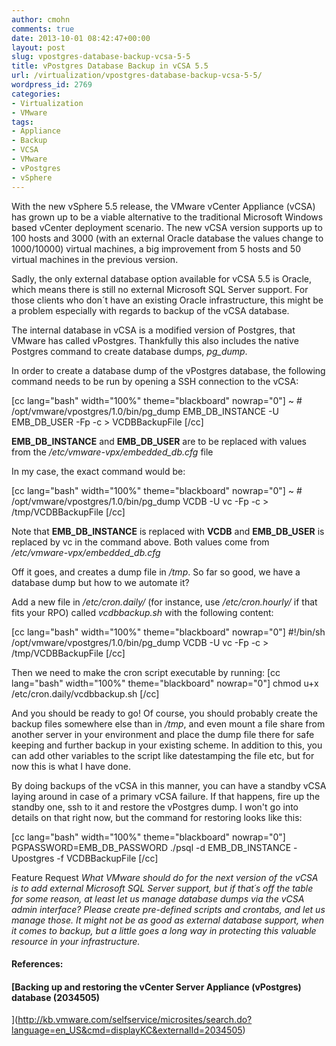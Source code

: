 ```yaml
---
author: cmohn
comments: true
date: 2013-10-01 08:42:47+00:00
layout: post
slug: vpostgres-database-backup-vcsa-5-5
title: vPostgres Database Backup in vCSA 5.5
url: /virtualization/vpostgres-database-backup-vcsa-5-5/
wordpress_id: 2769
categories:
- Virtualization
- VMware
tags:
- Appliance
- Backup
- VCSA
- VMware
- vPostgres
- vSphere
---
```


With the new vSphere 5.5 release, the VMware vCenter Appliance (vCSA) has grown up to be a viable alternative to the traditional Microsoft Windows based vCenter deployment scenario. The new vCSA version supports up to 100 hosts and 3000 (with an external Oracle database the values change to 1000/10000) virtual machines, a big improvement from 5 hosts and 50 virtual machines in the previous version.

Sadly, the only external database option available for vCSA 5.5 is Oracle, which means there is still no external Microsoft SQL Server support. For those clients who don´t have an existing Oracle infrastructure, this might be a problem especially with regards to backup of the vCSA database.

The internal database in vCSA is a modified version of Postgres, that VMware has called vPostgres. Thankfully this also includes the native Postgres command to create database dumps, _pg_dump_.

In order to create a database dump of the vPostgres database, the following command needs to be run by opening a SSH connection to the vCSA:

[cc lang="bash" width="100%" theme="blackboard" nowrap="0"]
~ # /opt/vmware/vpostgres/1.0/bin/pg_dump EMB_DB_INSTANCE -U EMB_DB_USER -Fp -c > VCDBBackupFile
[/cc]

**EMB_DB_INSTANCE** and **EMB_DB_USER** are to be replaced with values from the _/etc/vmware-vpx/embedded_db.cfg_ file

In my case, the exact command would be:

[cc lang="bash" width="100%" theme="blackboard" nowrap="0"]
~ # /opt/vmware/vpostgres/1.0/bin/pg_dump VCDB -U vc -Fp -c > /tmp/VCDBBackupFile
[/cc]

Note that **EMB_DB_INSTANCE** is replaced with **VCDB** and **EMB_DB_USER** is replaced by vc in the command above. Both values come from _/etc/vmware-vpx/embedded_db.cfg_

Off it goes, and creates a dump file in _/tmp_. So far so good, we have a database dump but how to we automate it?

Add a new file in _/etc/cron.daily/_ (for instance, use _/etc/cron.hourly/_ if that fits your RPO) called _vcdbbackup.sh_ with the following content:

[cc lang="bash" width="100%" theme="blackboard" nowrap="0"]
#!/bin/sh
/opt/vmware/vpostgres/1.0/bin/pg_dump VCDB -U vc -Fp -c > /tmp/VCDBBackupFile
[/cc]

Then we need to make the cron script executable by running:
[cc lang="bash" width="100%" theme="blackboard" nowrap="0"]
chmod u+x /etc/cron.daily/vcdbbackup.sh
[/cc]

And you should be ready to go! Of course, you should probably create the backup files somewhere else than in _/tmp_, and even mount a file share from another server in your environment and place the dump file there for safe keeping and further backup in your existing scheme. In addition to this, you can add other variables to the script like datestamping the file etc, but for now this is what I have done.

By doing backups of the vCSA in this manner, you can have a standby vCSA laying around in case of a primary vCSA failure. If that happens, fire up the standby one, ssh to it and restore the vPostgres dump. I won't go into details on that right now, but the command for restoring looks like this:

[cc lang="bash" width="100%" theme="blackboard" nowrap="0"]
PGPASSWORD=EMB_DB_PASSWORD ./psql -d EMB_DB_INSTANCE -Upostgres -f VCDBBackupFile
[/cc]

Feature Request
_What VMware should do for the next version of the vCSA is to add external Microsoft SQL Server support, but if that´s off the table for some reason, at least let us manage database dumps via the vCSA admin interface? Please create pre-defined scripts and crontabs, and let us manage those. It might not be as good as external database support, when it comes to backup, but a little goes a long way in protecting this valuable resource in your infrastructure._


#### References:




#### [Backing up and restoring the vCenter Server Appliance (vPostgres) database (2034505)
](http://kb.vmware.com/selfservice/microsites/search.do?language=en_US&cmd=displayKC&externalId=2034505)
